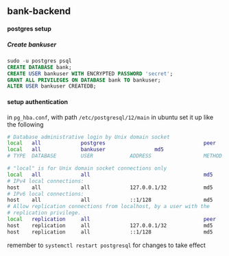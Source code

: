 ## bank-backend


#### postgres setup

##### Create bankuser
```sql
sudo -u postgres psql
CREATE DATABASE bank;
CREATE USER bankuser WITH ENCRYPTED PASSWORD 'secret';
GRANT ALL PRIVILEGES ON DATABASE bank TO bankuser;
ALTER USER bankuser CREATEDB;
``` 
#### setup authentication
in ``pg_hba.conf``, with path ``/etc/postgresql/12/main`` in ubuntu set it up like the following
```bash
# Database administrative login by Unix domain socket
local   all             postgres                                peer
local   all             bankuser				md5
# TYPE  DATABASE        USER            ADDRESS                 METHOD

# "local" is for Unix domain socket connections only
local   all             all                                     md5
# IPv4 local connections:
host    all             all             127.0.0.1/32            md5
# IPv6 local connections:
host    all             all             ::1/128                 md5
# Allow replication connections from localhost, by a user with the
# replication privilege.
local   replication     all                                     peer
host    replication     all             127.0.0.1/32            md5
host    replication     all             ::1/128                 md5

```

remember to ``systemctl restart postgresql`` for changes to take effect
